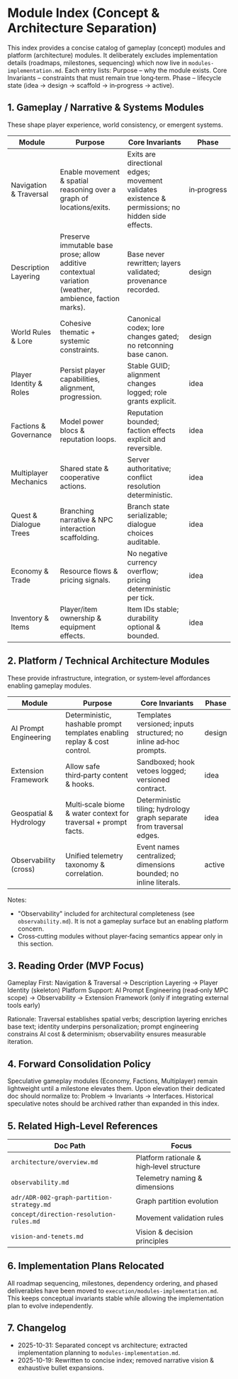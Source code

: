 # Module Index (Concept & Architecture Separation)

This index provides a concise catalog of gameplay (concept) modules and platform (architecture) modules. It deliberately excludes implementation details (roadmaps, milestones, sequencing) which now live in `modules-implementation.md`. Each entry lists:
Purpose – why the module exists.
Core Invariants – constraints that must remain true long‑term.
Phase – lifecycle state (idea → design → scaffold → in‑progress → active).

## 1. Gameplay / Narrative & Systems Modules

These shape player experience, world consistency, or emergent systems.

| Module                  | Purpose                                                                                                | Core Invariants                                                                                  | Phase       |
| ----------------------- | ------------------------------------------------------------------------------------------------------ | ------------------------------------------------------------------------------------------------ | ----------- |
| Navigation & Traversal  | Enable movement & spatial reasoning over a graph of locations/exits.                                   | Exits are directional edges; movement validates existence & permissions; no hidden side effects. | in‑progress |
| Description Layering    | Preserve immutable base prose; allow additive contextual variation (weather, ambience, faction marks). | Base never rewritten; layers validated; provenance recorded.                                     | design      |
| World Rules & Lore      | Cohesive thematic + systemic constraints.                                                              | Canonical codex; lore changes gated; no retconning base canon.                                   | design      |
| Player Identity & Roles | Persist player capabilities, alignment, progression.                                                   | Stable GUID; alignment changes logged; role grants explicit.                                     | idea        |
| Factions & Governance   | Model power blocs & reputation loops.                                                                  | Reputation bounded; faction effects explicit and reversible.                                     | idea        |
| Multiplayer Mechanics   | Shared state & cooperative actions.                                                                    | Server authoritative; conflict resolution deterministic.                                         | idea        |
| Quest & Dialogue Trees  | Branching narrative & NPC interaction scaffolding.                                                     | Branch state serializable; dialogue choices auditable.                                           | idea        |
| Economy & Trade         | Resource flows & pricing signals.                                                                      | No negative currency overflow; pricing deterministic per tick.                                   | idea        |
| Inventory & Items       | Player/item ownership & equipment effects.                                                             | Item IDs stable; durability optional & bounded.                                                  | idea        |

## 2. Platform / Technical Architecture Modules

These provide infrastructure, integration, or system‑level affordances enabling gameplay modules.

| Module                 | Purpose                                                                  | Core Invariants                                                      | Phase  |
| ---------------------- | ------------------------------------------------------------------------ | -------------------------------------------------------------------- | ------ |
| AI Prompt Engineering  | Deterministic, hashable prompt templates enabling replay & cost control. | Templates versioned; inputs structured; no inline ad‑hoc prompts.    | design |
| Extension Framework    | Allow safe third‑party content & hooks.                                  | Sandboxed; hook vetoes logged; versioned contract.                   | idea   |
| Geospatial & Hydrology | Multi‑scale biome & water context for traversal + prompt facts.          | Deterministic tiling; hydrology graph separate from traversal edges. | idea   |
| Observability (cross)  | Unified telemetry taxonomy & correlation.                                | Event names centralized; dimensions bounded; no inline literals.     | active |

Notes:

- "Observability" included for architectural completeness (see `observability.md`). It is not a gameplay surface but an enabling platform concern.
- Cross‑cutting modules without player‑facing semantics appear only in this section.

## 3. Reading Order (MVP Focus)

Gameplay First: Navigation & Traversal → Description Layering → Player Identity (skeleton)
Platform Support: AI Prompt Engineering (read‑only MPC scope) → Observability → Extension Framework (only if integrating external tools early)

Rationale: Traversal establishes spatial verbs; description layering enriches base text; identity underpins personalization; prompt engineering constrains AI cost & determinism; observability ensures measurable iteration.

## 4. Forward Consolidation Policy

Speculative gameplay modules (Economy, Factions, Multiplayer) remain lightweight until a milestone elevates them. Upon elevation their dedicated doc should normalize to:
Problem → Invariants → Interfaces. Historical speculative notes should be archived rather than expanded in this index.

## 5. Related High‑Level References

| Doc Path                                  | Focus                                     |
| ----------------------------------------- | ----------------------------------------- |
| `architecture/overview.md`                | Platform rationale & high‑level structure |
| `observability.md`                        | Telemetry naming & dimensions             |
| `adr/ADR-002-graph-partition-strategy.md` | Graph partition evolution                 |
| `concept/direction-resolution-rules.md`   | Movement validation rules                 |
| `vision-and-tenets.md`                    | Vision & decision principles              |

## 6. Implementation Plans Relocated

All roadmap sequencing, milestones, dependency ordering, and phased deliverables have been moved to `execution/modules-implementation.md`. This keeps conceptual invariants stable while allowing the implementation plan to evolve independently.

## 7. Changelog

- 2025-10-31: Separated concept vs architecture; extracted implementation planning to `modules-implementation.md`.
- 2025-10-19: Rewritten to concise index; removed narrative vision & exhaustive bullet expansions.
